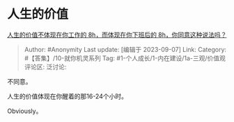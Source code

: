 # 人生的价值
[人生的价值不体现在你工作的 8h，而体现在你下班后的 8h，你同意这种说法吗？](https://www.zhihu.com/question/620467586/answer/3201276411)

> Author: #Anonymity
> Last update: [编辑于 2023-09-07]
> Link:
> Category: #【答集】/10-就你机灵系列
> Tag: #1-个人成长/1-内在建设/1a-三观/价值观 
> 评论区:
> 泛讨论:

不同意。

人生的价值体现在你醒着的那16-24个小时。

Obviously。
